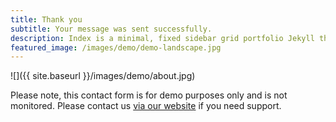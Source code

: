 ```yaml
---
title: Thank you
subtitle: Your message was sent successfully.
description: Index is a minimal, fixed sidebar grid portfolio Jekyll theme.
featured_image: /images/demo/demo-landscape.jpg
---
```


![]({{ site.baseurl }}/images/demo/about.jpg)

Please note, this contact form is for demo purposes only and is not monitored. Please contact us [via our website](https://jekyllthemes.io) if you need support.